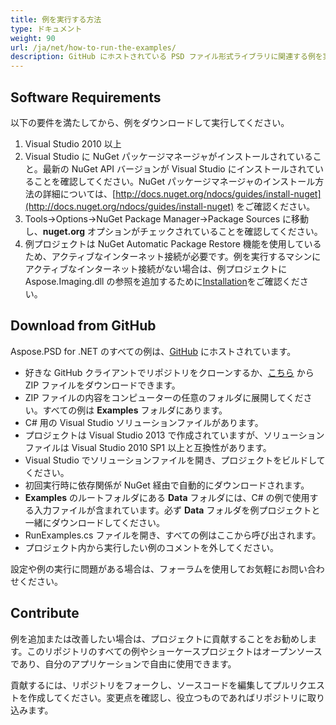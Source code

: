```yaml
---
title: 例を実行する方法
type: ドキュメント
weight: 90
url: /ja/net/how-to-run-the-examples/
description: GitHub にホストされている PSD ファイル形式ライブラリに関連する例を実行する方法を学びます。
---
```


## **Software Requirements**
以下の要件を満たしてから、例をダウンロードして実行してください。

1. Visual Studio 2010 以上
1. Visual Studio に NuGet パッケージマネージャがインストールされていること。最新の NuGet API バージョンが Visual Studio にインストールされていることを確認してください。NuGet パッケージマネージャのインストール方法の詳細については、[http://docs.nuget.org/ndocs/guides/install-nuget](http://docs.nuget.org/ndocs/guides/install-nuget) をご確認ください。
1. Tools->Options->NuGet Package Manager->Package Sources に移動し、**nuget.org** オプションがチェックされていることを確認してください。
1. 例プロジェクトは NuGet Automatic Package Restore 機能を使用しているため、アクティブなインターネット接続が必要です。例を実行するマシンにアクティブなインターネット接続がない場合は、例プロジェクトに Aspose.Imaging.dll の参照を追加するために[Installation](/psd/ja/net/installation/)をご確認ください。

## **Download from GitHub**
Aspose.PSD for .NET のすべての例は、[GitHub](https://github.com/aspose-psd/Aspose.PSD-for-.NET) にホストされています。

- 好きな GitHub クライアントでリポジトリをクローンするか、[こちら](https://github.com/aspose-psd/Aspose.PSD-for-.NET/archive/master.zip) から ZIP ファイルをダウンロードできます。
- ZIP ファイルの内容をコンピューターの任意のフォルダに展開してください。すべての例は **Examples** フォルダにあります。
- C# 用の Visual Studio ソリューションファイルがあります。
- プロジェクトは Visual Studio 2013 で作成されていますが、ソリューションファイルは Visual Studio 2010 SP1 以上と互換性があります。
- Visual Studio でソリューションファイルを開き、プロジェクトをビルドしてください。
- 初回実行時に依存関係が NuGet 経由で自動的にダウンロードされます。
- **Examples** のルートフォルダにある **Data** フォルダには、C# の例で使用する入力ファイルが含まれています。必ず **Data** フォルダを例プロジェクトと一緒にダウンロードしてください。
- RunExamples.cs ファイルを開き、すべての例はここから呼び出されます。
- プロジェクト内から実行したい例のコメントを外してください。

設定や例の実行に問題がある場合は、フォーラムを使用してお気軽にお問い合わせください。

## **Contribute**
例を追加または改善したい場合は、プロジェクトに貢献することをお勧めします。このリポジトリのすべての例やショーケースプロジェクトはオープンソースであり、自分のアプリケーションで自由に使用できます。

貢献するには、リポジトリをフォークし、ソースコードを編集してプルリクエストを作成してください。変更点を確認し、役立つものであればリポジトリに取り込みます。
